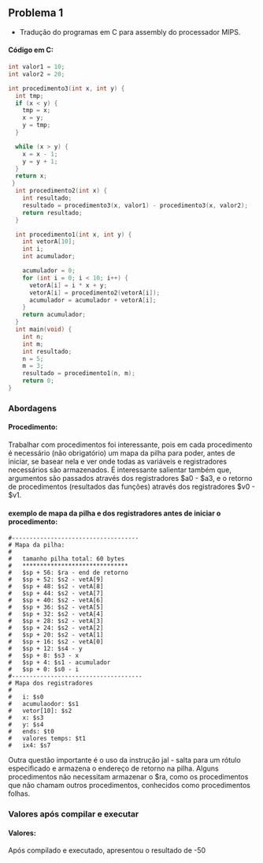 ## Problema 1

* Tradução do programas em C para assembly do processador MIPS. 
#### Código em C:


```C
int valor1 = 10;
int valor2 = 20;

int procedimento3(int x, int y) {
  int tmp;
  if (x < y) {
    tmp = x;
    x = y;
    y = tmp;
  }

  while (x > y) {
    x = x - 1;
    y = y + 1;
  }
  return x;
 }
  int procedimento2(int x) {
    int resultado;
    resultado = procedimento3(x, valor1) - procedimento3(x, valor2);
    return resultado;
  }

  int procedimento1(int x, int y) {
    int vetorA[10];
    int i;
    int acumulador;

    acumulador = 0;
    for (int i = 0; i < 10; i++) {
      vetorA[i] = i * x + y;
      vetorA[i] = procedimento2(vetorA[i]);
      acumulador = acumulador + vetorA[i];
    }
    return acumulador;
  }
  int main(void) {
    int n;
    int m;
    int resultado;
    n = 5;
    m = 3;
    resultado = procedimento1(n, m);
    return 0;
}
```

### Abordagens
#### Procedimento:
Trabalhar com procedimentos foi interessante, pois em cada procedimento é necessário (não obrigatório) um mapa da pilha para poder, antes de iniciar, se basear nela e ver onde todas as variáveis e registradores necessários são armazenados. É interessante
salientar também que, argumentos são passados através dos registradores $a0 - $a3, e o retorno de procedimentos (resultados das funções) através dos registradores $v0 - $v1.

#### exemplo de mapa da pilha e dos registradores antes de iniciar o procedimento:

```Assembly
#------------------------------------
# Mapa da pilha:
# 
#   tamanho pilha total: 60 bytes
#   ******************************
#   $sp + 56: $ra - end de retorno
#   $sp + 52: $s2 - vetA[9]
#   $sp + 48: $s2 - vetA[8]
#   $sp + 44: $s2 - vetA[7]
#   $sp + 40: $s2 - vetA[6]
#   $sp + 36: $s2 - vetA[5]
#   $sp + 32: $s2 - vetA[4]
#   $sp + 28: $s2 - vetA[3]
#   $sp + 24: $s2 - vetA[2]
#   $sp + 20: $s2 - vetA[1]
#   $sp + 16: $s2 - vetA[0]
#   $sp + 12: $s4 - y
#   $sp + 8: $s3 - x
#   $sp + 4: $s1 - acumulador
#   $sp + 0: $s0 - i
#-------------------------------------
# Mapa dos registradores
#
#   i: $s0
#   acumulaodor: $s1
#   vetor[10]: $s2
#   x: $s3
#   y: $s4
#   ends: $t0
#   valores temps: $t1
#   ix4: $s7
```
Outra questão importante é o uso da instrução jal - salta para um rótulo especificado e armazena o endereço de retorno na pilha. Alguns procedimentos não necessitam armazenar o $ra, como os procedimentos que não chamam outros procedimentos, conhecidos como procedimentos folhas.

### Valores após compilar e executar

#### Valores:  
Após compilado e executado, apresentou o resultado de -50
